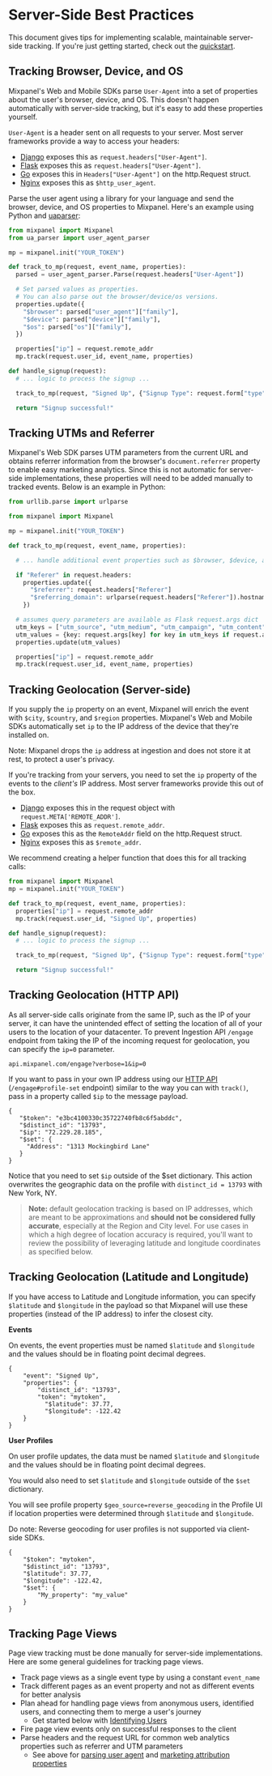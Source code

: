 # Server-Side Best Practices

This document gives tips for implementing scalable, maintainable server-side tracking. If you're just getting started, check out the [quickstart](/docs/quickstart/connect-your-data).

## Tracking Browser, Device, and OS
Mixpanel's Web and Mobile SDKs parse `User-Agent` into a set of properties about the user's browser, device, and OS. This doesn't happen automatically with server-side tracking, but it's easy to add these properties yourself.

`User-Agent` is a header sent on all requests to your server. Most server frameworks provide a way to access your headers:
* [Django](https://docs.djangoproject.com/en/4.1/ref/request-response/#django.http.HttpRequest.headers) exposes this as `request.headers["User-Agent"]`.
* [Flask](https://flask.palletsprojects.com/en/2.2.x/api/#flask.Request.headers) exposes this as `request.headers["User-Agent"]`.
* [Go](https://pkg.go.dev/net/http#Request) exposes this in `Headers["User-Agent"]` on the http.Request struct.
* [Nginx](http://nginx.org/en/docs/http/ngx_http_log_module.html) exposes this as `$http_user_agent`.

Parse the user agent using a library for your language and send the browser, device, and OS properties to Mixpanel. Here's an example using Python and [uaparser](https://github.com/ua-parser/uap-python):

```python
from mixpanel import Mixpanel
from ua_parser import user_agent_parser

mp = mixpanel.init("YOUR_TOKEN")

def track_to_mp(request, event_name, properties):
  parsed = user_agent_parser.Parse(request.headers["User-Agent"])

  # Set parsed values as properties.
  # You can also parse out the browser/device/os versions.
  properties.update({
    "$browser": parsed["user_agent"]["family"],
    "$device": parsed["device"]["family"],
    "$os": parsed["os"]["family"],
  })

  properties["ip"] = request.remote_addr
  mp.track(request.user_id, event_name, properties)

def handle_signup(request):
  # ... logic to process the signup ...

  track_to_mp(request, "Signed Up", {"Signup Type": request.form["type"]})

  return "Signup successful!"
```

## Tracking UTMs and Referrer
Mixpanel's Web SDK parses UTM parameters from the current URL and obtains referrer information from the browser's `document.referrer` property to enable easy marketing analytics. Since this is not automatic for server-side implementations, these properties will need to be added manually to tracked events. Below is an example in Python:

```python
from urllib.parse import urlparse

from mixpanel import Mixpanel

mp = mixpanel.init("YOUR_TOKEN")

def track_to_mp(request, event_name, properties):

  # ... handle additional event properties such as $browser, $device, and $os ...

  if "Referer" in request.headers:
    properties.update({
      "$referrer": request.headers["Referer"]
      "$referring_domain": urlparse(request.headers["Referer"]).hostname
    })

  # assumes query parameters are available as Flask request.args dict
  utm_keys = ["utm_source", "utm_medium", "utm_campaign", "utm_content", "utm_term"]
  utm_values = {key: request.args[key] for key in utm_keys if request.args.get(key)}
  properties.update(utm_values)

  properties["ip"] = request.remote_addr
  mp.track(request.user_id, event_name, properties)
```

## Tracking Geolocation (Server-side)
If you supply the `ip` property on an event, Mixpanel will enrich the event with `$city`, `$country`, and `$region` properties. Mixpanel's Web and Mobile SDKs automatically set `ip` to the IP address of the device that they're installed on.

Note: Mixpanel drops the `ip` address at ingestion and does not store it at rest, to protect a user's privacy.

If you're tracking from your servers, you need to set the `ip` property of the events to the _client's_ IP address. Most server frameworks provide this out of the box.
* [Django](https://docs.djangoproject.com/en/4.1/ref/request-response/#django.http.HttpRequest.META) exposes this in the request object with `request.META['REMOTE_ADDR']`.
* [Flask](https://flask.palletsprojects.com/en/2.2.x/api/?highlight=remote_addr#flask.Request.remote_addr) exposes this as `request.remote_addr`.
* [Go](https://pkg.go.dev/net/http#Request) exposes this as the `RemoteAddr` field on the http.Request struct.
* [Nginx](http://nginx.org/en/docs/http/ngx_http_log_module.html) exposes this as `$remote_addr`.

We recommend creating a helper function that does this for all tracking calls:
```python
from mixpanel import Mixpanel
mp = mixpanel.init("YOUR_TOKEN")

def track_to_mp(request, event_name, properties):
  properties["ip"] = request.remote_addr
  mp.track(request.user_id, "Signed Up", properties)

def handle_signup(request):
  # ... logic to process the signup ...

  track_to_mp(request, "Signed Up", {"Signup Type": request.form["type"]})

  return "Signup successful!"
```

## Tracking Geolocation (HTTP API)

As all server-side calls originate from the same IP, such as the IP of your server, it can have the unintended effect of setting the location of all of your users to the location of your datacenter.
To prevent Ingestion API `/engage` endpoint from taking the IP of the incoming request for geolocation, you can specify the `ip=0` parameter.
```
api.mixpanel.com/engage?verbose=1&ip=0
```

If you want to pass in your own IP address using our [HTTP API](https://developer.mixpanel.com/reference/profile-set) (`/engage#profile-set` endpoint) similar to the way you can with `track()`, pass in a property called `$ip` to the message payload.
```
{
   "$token": "e3bc4100330c35722740fb8c6f5abddc",
   "$distinct_id": "13793",
   "$ip": "72.229.28.185",
   "$set": {
     "Address": "1313 Mockingbird Lane"
   }
}
```
Notice that you need to set `$ip` outside of the $set dictionary. This action overwrites the geographic data on the profile with `distinct_id = 13793` with New York, NY.

> **Note:** default geolocation tracking is based on IP addresses, which are meant to be approximations and **should not be considered fully accurate**, especially at the Region and City level. For use cases in which a high degree of location accuracy is required, you'll want to review the possibility of leveraging latitude and longitude coordinates as specified below.

## Tracking Geolocation (Latitude and Longitude)

If you have access to Latitude and Longitude information, you can specify `$latitude` and `$longitude` in the payload so that Mixpanel will use these properties (instead of the IP address) to infer the closest city. 

**Events**

On events, the event properties must be named `$latitude` and `$longitude` and the values should be in floating point decimal degrees.
```
{
    "event": "Signed Up",
    "properties": {
        "distinct_id": "13793",
        "token": "mytoken",
          "$latitude": 37.77,
          "$longitude": -122.42
    }
}
```

**User Profiles**

On user profile updates, the data must be named `$latitude` and `$longitude` and the values should be in floating point decimal degrees.

You would also need to set `$latitude` and `$longitude` outside of the `$set` dictionary.

You will see profile property `$geo_source=reverse_geocoding` in the Profile UI if location properties were determined through `$latitude` and `$longitude`.

Do note: Reverse geocoding for user profiles is not supported via client-side SDKs.
```
{
    "$token": "mytoken",
    "$distinct_id": "13793",
    "$latitude": 37.77,
    "$longitude": -122.42,
    "$set": {
        "My_property": "my_value"
    }
}
```

## Tracking Page Views
Page view tracking must be done manually for server-side implementations. Here are some general guidelines for tracking page views.

- Track page views as a single event type by using a constant `event_name`
- Track different pages as an event property and not as different events for better analysis
- Plan ahead for handling page views from anonymous users, identified users, and connecting them to merge a user's journey
  - Get started below with [Identifying Users](#identifying-users)
- Fire page view events only on successful responses to the client
- Parse headers and the request URL for common web analytics properties such as referrer and UTM parameters
  - See above for [parsing user agent](#tracking-browser-device-and-os) and [marketing attribution properties](#tracking-utms-and-referrer)
